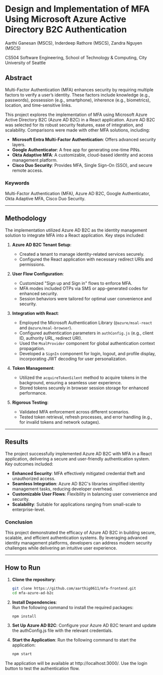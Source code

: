 # Design and Implementation of MFA Using Microsoft Azure Active Directory B2C Authentication

Aarthi Ganesan (MSCS), Inderdeep Rathore (MSCS), Zandra Nguyen (MSCS)

CS504 Software Engineering, School of Technology & Computing, City University of Seattle  

## Abstract

Multi-Factor Authentication (MFA) enhances security by requiring multiple factors to verify a user’s identity. These factors include knowledge (e.g., passwords), possession (e.g., smartphone), inherence (e.g., biometrics), location, and time-sensitive links.

This project explores the implementation of MFA using Microsoft Azure Active Directory B2C (Azure AD B2C) in a React application. Azure AD B2C was selected for its robust security features, ease of integration, and scalability. Comparisons were made with other MFA solutions, including:
- **Microsoft Entra Multi-Factor Authentication**: Offers advanced security layers.
- **Google Authenticator**: A free app for generating one-time PINs.
- **Okta Adaptive MFA**: A customizable, cloud-based identity and access management platform.
- **Cisco Duo Security**: Provides MFA, Single Sign-On (SSO), and secure remote access.

### Keywords
Multi-Factor Authentication (MFA), Azure AD B2C, Google Authenticator, Okta Adaptive MFA, Cisco Duo Security.

---

## Methodology

The implementation utilized Azure AD B2C as the identity management solution to integrate MFA into a React application. Key steps included:

1. **Azure AD B2C Tenant Setup**:
   - Created a tenant to manage identity-related services securely.
   - Configured the React application with necessary redirect URIs and permissions.

2. **User Flow Configuration**:
   - Customized "Sign up and Sign in" flows to enforce MFA.
   - MFA modes included OTPs via SMS or app-generated codes for enhanced security.
   - Session behaviors were tailored for optimal user convenience and security.

3. **Integration with React**:
   - Employed the Microsoft Authentication Library (`@azure/msal-react` and `@azure/msal-browser`).
   - Configured authentication parameters in `authConfig.js` (e.g., client ID, authority URL, redirect URI).
   - Used the `MsalProvider` component for global authentication context propagation.
   - Developed a `SignIn` component for login, logout, and profile display, incorporating JWT decoding for user personalization.

4. **Token Management**:
   - Utilized the `acquireTokenSilent` method to acquire tokens in the background, ensuring a seamless user experience.
   - Stored tokens securely in browser session storage for enhanced performance.

5. **Rigorous Testing**:
   - Validated MFA enforcement across different scenarios.
   - Tested token retrieval, refresh processes, and error handling (e.g., for invalid tokens and network outages).

---

## Results

The project successfully implemented Azure AD B2C with MFA in a React application, delivering a secure and user-friendly authentication system. Key outcomes included:

- **Enhanced Security**: MFA effectively mitigated credential theft and unauthorized access.
- **Seamless Integration**: Azure AD B2C's libraries simplified identity management tasks, reducing developer overhead.
- **Customizable User Flows**: Flexibility in balancing user convenience and security.
- **Scalability**: Suitable for applications ranging from small-scale to enterprise-level.

### Conclusion

This project demonstrated the efficacy of Azure AD B2C in building secure, scalable, and efficient authentication systems. By leveraging advanced identity management platforms, developers can address modern security challenges while delivering an intuitive user experience.

---

## How to Run

1. **Clone the repository**:
   ```bash
   git clone https://github.com/aarthig0611/mfa-frontend.git
   cd mfa-azure-ad-b2c

2. **Install Dependencies**:  
   Run the following command to install the required packages:
   ```bash
   npm install

3. **Set Up Azure AD B2C**:
   Configure your Azure AD B2C tenant and update the authConfig.js file with the relevant credentials.

4. **Start the Application**:
    Run the following command to start the application:
    ```bash
    npm start
    
The application will be available at http://localhost:3000/. Use the login button to test the authentication flow.
